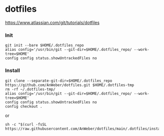 # dotfiles

https://www.atlassian.com/git/tutorials/dotfiles

### Init
```
git init --bare $HOME/.dotfiles_repo
alias config='/usr/bin/git --git-dir=$HOME/.dotfiles_repo/ --work-tree=$HOME'
config config status.showUntrackedFiles no
```


### Install
```
git clone --separate-git-dir=$HOME/.dotfiles_repo https://github.com/AnWeber/dotfiles.git $HOME/.dotfiles-tmp
rm -rf ~/.dotfiles-tmp/
alias config='/usr/bin/git --git-dir=$HOME/.dotfiles_repo/ --work-tree=$HOME'
config config status.showUntrackedFiles no
config checkout .
```

or

```
sh -c "$(curl -fsSL https://raw.githubusercontent.com/AnWeber/dotfiles/main/.dotfiles/install/init.sh)"
```
